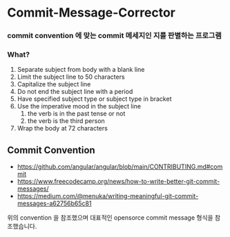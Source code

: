 # Commit-Message-Corrector

### commit convention 에 맞는 commit 메세지인 지를 판별하는 프로그램

### What?
1. Separate subject from body with a blank line
2. Limit the subject line to 50 characters
3. Capitalize the subject line
4. Do not end the subject line with a period
5. Have specified subject type or subject type in bracket
6. Use the imperative mood in the subject line
   1. the verb is in the past tense or not
   2. the verb is the third person
7. Wrap the body at 72 characters

## Commit Convention
- https://github.com/angular/angular/blob/main/CONTRIBUTING.md#commit
- https://www.freecodecamp.org/news/how-to-write-better-git-commit-messages/
- https://medium.com/@menuka/writing-meaningful-git-commit-messages-a62756b65c81 

위의 convention 을 참조했으며 대표적인 opensorce commit message 형식을 참조했습니다.